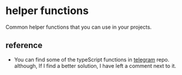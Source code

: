 # helper functions
Common helper functions that you can use in your projects.
## reference
- You can find some of the typeScript functions in [telegram](https://github.com/morethanwords/tweb) repo. although, If I find a better solution, I have left a comment next to it.
